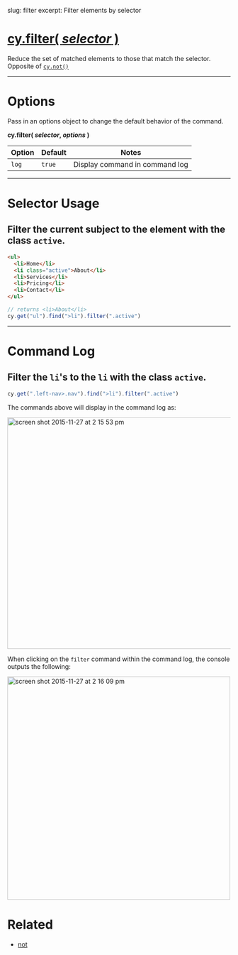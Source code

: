 slug: filter
excerpt: Filter elements by selector

# [cy.filter( *selector* )](#selector-usage)

Reduce the set of matched elements to those that match the selector.  Opposite of [`cy.not()`](https://on.cypress.io/api/not)

***

# Options

Pass in an options object to change the default behavior of the command.

**cy.filter( *selector*, *options* )**

Option | Default | Notes
--- | --- | ---
`log` | `true` | Display command in command log

***

# Selector Usage

## Filter the current subject to the element with the class `active`.

```html
<ul>
  <li>Home</li>
  <li class="active">About</li>
  <li>Services</li>
  <li>Pricing</li>
  <li>Contact</li>
</ul>
```

```javascript
// returns <li>About</li>
cy.get("ul").find(">li").filter(".active")
```

***

# Command Log

## Filter the `li`'s to the `li` with the class `active`.

```javascript
cy.get(".left-nav>.nav").find(">li").filter(".active")
```

The commands above will display in the command log as:

<img width="522" alt="screen shot 2015-11-27 at 2 15 53 pm" src="https://cloud.githubusercontent.com/assets/1271364/11447263/7176e824-9511-11e5-93cc-fa10b3b94482.png">

When clicking on the `filter` command within the command log, the console outputs the following:

<img width="503" alt="screen shot 2015-11-27 at 2 16 09 pm" src="https://cloud.githubusercontent.com/assets/1271364/11447266/74b643a4-9511-11e5-8b42-6f6dfbdfb2a8.png">

# Related

- [not](https://on.cypress.io/api/not)